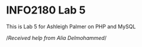 # INFO2180 Lab 5

This is Lab 5 for Ashleigh Palmer on PHP and MySQL

/*Received help from Alia Delmohammed*/
